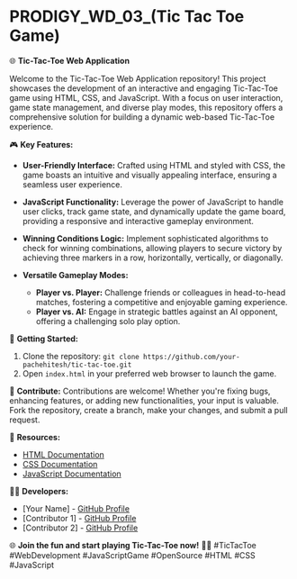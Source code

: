 # PRODIGY_WD_03_(Tic Tac Toe Game)
🌐 **Tic-Tac-Toe Web Application**

Welcome to the Tic-Tac-Toe Web Application repository! This project showcases the development of an interactive and engaging Tic-Tac-Toe game using HTML, CSS, and JavaScript. With a focus on user interaction, game state management, and diverse play modes, this repository offers a comprehensive solution for building a dynamic web-based Tic-Tac-Toe experience.

🎮 **Key Features:**
- **User-Friendly Interface:** Crafted using HTML and styled with CSS, the game boasts an intuitive and visually appealing interface, ensuring a seamless user experience.

- **JavaScript Functionality:** Leverage the power of JavaScript to handle user clicks, track game state, and dynamically update the game board, providing a responsive and interactive gameplay environment.

- **Winning Conditions Logic:** Implement sophisticated algorithms to check for winning combinations, allowing players to secure victory by achieving three markers in a row, horizontally, vertically, or diagonally.

- **Versatile Gameplay Modes:**
  - **Player vs. Player:** Challenge friends or colleagues in head-to-head matches, fostering a competitive and enjoyable gaming experience.
  - **Player vs. AI:** Engage in strategic battles against an AI opponent, offering a challenging solo play option.

🚀 **Getting Started:**
1. Clone the repository: `git clone https://github.com/your-pachehitesh/tic-tac-toe.git`
2. Open `index.html` in your preferred web browser to launch the game.

🌟 **Contribute:**
Contributions are welcome! Whether you're fixing bugs, enhancing features, or adding new functionalities, your input is valuable. Fork the repository, create a branch, make your changes, and submit a pull request.

🔗 **Resources:**
- [HTML Documentation](https://developer.mozilla.org/en-US/docs/Web/HTML)
- [CSS Documentation](https://developer.mozilla.org/en-US/docs/Web/CSS)
- [JavaScript Documentation](https://developer.mozilla.org/en-US/docs/Web/JavaScript)

👩‍💻 **Developers:**
- [Your Name] - [GitHub Profile](https://github.com/your-username)
- [Contributor 1] - [GitHub Profile](https://github.com/contributor1)
- [Contributor 2] - [GitHub Profile](https://github.com/contributor2)

🌐 **Join the fun and start playing Tic-Tac-Toe now!** 🌈🎉 #TicTacToe #WebDevelopment #JavaScriptGame #OpenSource #HTML #CSS #JavaScript
